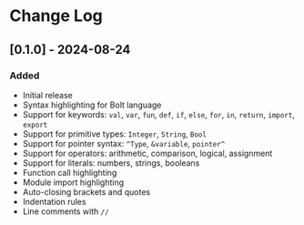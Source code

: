 # Change Log

## [0.1.0] - 2024-08-24

### Added
- Initial release
- Syntax highlighting for Bolt language
- Support for keywords: `val`, `var`, `fun`, `def`, `if`, `else`, `for`, `in`, `return`, `import`, `export`
- Support for primitive types: `Integer`, `String`, `Bool`
- Support for pointer syntax: `^Type`, `&variable`, `pointer^`
- Support for operators: arithmetic, comparison, logical, assignment
- Support for literals: numbers, strings, booleans
- Function call highlighting
- Module import highlighting
- Auto-closing brackets and quotes
- Indentation rules
- Line comments with `//`